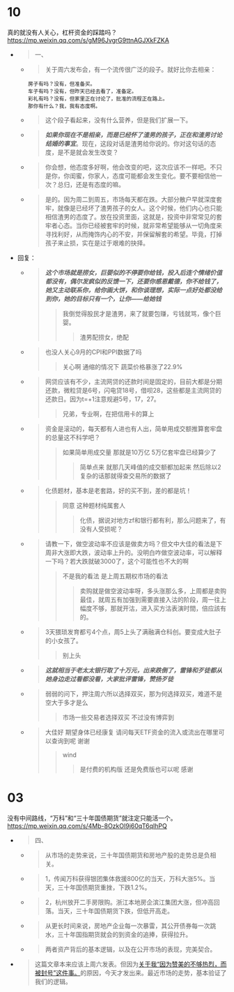 
# 10

真的就没有人关心，杠杆资金的踩踏吗？ https://mp.weixin.qq.com/s/gM96JvgrG9ttnAGJXkFZKA
- > 一、
  * > 关于周六发布会，有一个流传很广泛的段子。就好比你去相亲：
    ```console
    房子有吗？没有，但准备买。
    车子有吗？没有，但昨天已经去看了，准备定。
    彩礼有吗？没有，但家里正在讨论了，批准的流程正在路上。
    那你有什么？我，我有态度啊。
    ```
  * > 这个段子看起来，没有什么营养，但是我们扩展一下。
  * > ***如果你现在不是相亲，而是已经怀了渣男的孩子，正在和渣男讨论结婚的事宜***。现在，这段对话是渣男给你说的。你对这句话的态度，是不是就会发生改变？
  * > 你会想，他态度多好啊，他会改变的吧，这次应该不一样吧。不只是你，你闺蜜，你家人，态度可能都会发生变化。要不要相信他一次？总归，还是有态度的嘛。
  * > 是的。因为周二到周五，市场每天都在跌。大部分散户早就深度套牢，就像是已经坏了渣男孩子的女人。这个时候，他们内心也只能相信渣男的态度了。放在投资里面，这就是，投资中非常常见的套牢者心态。当你已经被套牢的时候，就非常希望能够从一切角度来寻找利好，从而掩饰内心的不安，并保留解套的希望。毕竟，打掉孩子来止损，实在是过于艰难的抉择。
- 回复：
  * > ***这个市场就是捞女，巨婴似的不停要你给钱，投入后连个情绪价值都没有，偶尔发疯似的反馈一下，还要你感恩戴德，你不给钱了，她又主动联系你，给你画大饼，和你谈理想，实际一点好处都没给到你，她的目标只有一个，让你——给她钱***
    >> 我倒觉得股民才是渣男，来了就要包赚，亏钱就骂，像个巨婴。
    >>> 渣男配捞女，绝配
  * > 也没人关心9月的CPI和PPI数据了吗
    >> 关心啊 通缩的情况下 蔬菜价格暴涨了22.9%
  * > 网贷应该有不少，主流网贷的还款时间是固定的，目前大都是分期还款，微粒贷是6号，闪电贷18号，借呗28，这些都是主流网贷的还款日。因为t=+1注意规避5号，17，27。
    >> 兄弟，专业啊，在把信用卡的算上
  * > 资金是滚动的，每天都有人进也有人出，简单用成交额推算套牢盘的总量这不科学吧？
    >> 如果简单用成交量 那就是10万亿 5万亿套牢盘已经算少了
    >>> 简单点来 就那几天峰值的成交额都加起来 然后除以2 复杂的话那就得查交易所的数据了
  * > 化债题材，基本是老套路，好的买不到，差的都是坑！
    >> 同意  这种题材纯属套人
    >>> 化债，据说对地方zf和银行都有利，那么问题来了，有没有人受损呢？
  * > 请教一下，做空波动率不应该是做卖方吗？但文中大佳的看法是下周非大涨即大跌，波动率上升的。没明白咋做空波动率，可以解释一下吗？若大跌就破3000了，这个可能性也不大的啊
    >> 不是我的看法 是上周五期权市场的看法
    >>> 卖购就是做空波动率呀，多头涨那么多，上周都是卖购最佳，就周五有加强到需要直接入沽的阶段，周一往上幅度不够，那就开沽，进入买方沽表演时間，倍应該有的。
  * > 3天猥琐发育都亏4个点，周5上头了满融满仓科创。要变成大肚子的小女孩了。
    >> 别上头
  * > ***这就相当于老太太银行取了十万元，出来跌倒了，雷锋和歹徒都从她身边走过看都没看，大家批评雷锋，赞扬歹徒***
  * > 弱弱的问下，押注周六所以选择双买，那为何选择双买，难道不是空大于多才是么
    >> 市场一些交易者选择双买 不过没有博弈到
  * > 大佳好  期望身体已经康复  请问每天ETF资金的流入或流出在哪里可以查询到呢  谢谢
    >> wind
    >>> 是付费的机构版  还是免费版也可以呢  感谢

# 03

没有中间路线，“万科”和“三十年国债期货”就注定只能活一个。 https://mp.weixin.qq.com/s/4Mb-8OzkOI9j60qT6qIhPQ
- > 四、
  * > 从市场的走势来说，三十年国债期货和房地产股的走势总是负相关。
  * > 1，传闻万科获得银团集体救援800亿的当天，万科大涨5%。当天，三十年国债期货重挫，下跌1.2%。
  * > 2，杭州放开二手房限购。浙江本地房企滨江集团大涨，但冲高回落。当天，三十年国债期货下跌，但低开高走。
  * > 从更长时间来说，房地产企业每一次暴雷，其公开债券每一次跳水，三十年国指期货就会的到资金的追捧，获得拉升。
  * > 两者资产背后的基本逻辑，以及在公开市场的表现，完美契合。
- > 这篇文章本来应该上周六发表。但因为[关于我“因为赞美的不够热烈，而被封号”这件事。](https://mp.weixin.qq.com/s/TMly-Vobw73JqwNxmqsnSw)的原因，今天才发出来。最近市场的走势，基本验证了我们的逻辑。
